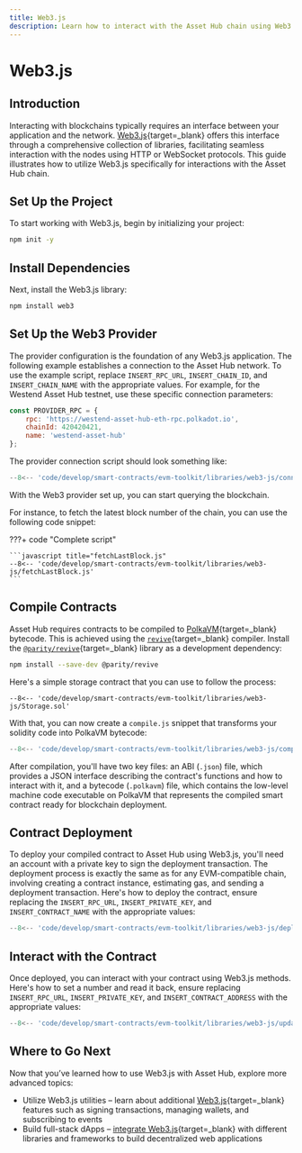 ```yaml
---
title: Web3.js
description: Learn how to interact with the Asset Hub chain using Web3.js, deploying Solidity contracts, and interacting with deployed smart contracts.
---
```


# Web3.js

## Introduction

Interacting with blockchains typically requires an interface between your application and the network. [Web3.js](https://web3js.readthedocs.io/){target=\_blank} offers this interface through a comprehensive collection of libraries, facilitating seamless interaction with the nodes using HTTP or WebSocket protocols. This guide illustrates how to utilize Web3.js specifically for interactions with the Asset Hub chain.

## Set Up the Project

To start working with Web3.js, begin by initializing your project:

```bash
npm init -y
```

## Install Dependencies

Next, install the Web3.js library:

```bash
npm install web3
```

## Set Up the Web3 Provider

The provider configuration is the foundation of any Web3.js application. The following example establishes a connection to the Asset Hub network. To use the example script, replace `INSERT_RPC_URL`, `INSERT_CHAIN_ID`, and `INSERT_CHAIN_NAME` with the appropriate values. For example, for the Westend Asset Hub testnet, use these specific connection parameters:

```js
const PROVIDER_RPC = {
    rpc: 'https://westend-asset-hub-eth-rpc.polkadot.io',
    chainId: 420420421,
    name: 'westend-asset-hub'
};
```

The provider connection script should look something like:

```javascript title="connectToProvider.js"
--8<-- 'code/develop/smart-contracts/evm-toolkit/libraries/web3-js/connectToProvider.js'
```
With the Web3 provider set up, you can start querying the blockchain.

For instance, to fetch the latest block number of the chain, you can use the following code snippet:

???+ code "Complete script"

    ```javascript title="fetchLastBlock.js"
    --8<-- 'code/develop/smart-contracts/evm-toolkit/libraries/web3-js/fetchLastBlock.js'
    ```

## Compile Contracts

Asset Hub requires contracts to be compiled to [PolkaVM](/polkadot-protocol/smart-contracts-basics/polkavm-design){target=\_blank} bytecode. This is achieved using the [`revive`](https://github.com/paritytech/revive){target=\_blank} compiler. Install the [`@parity/revive`](https://github.com/paritytech/js-revive){target=\_blank} library as a development dependency:

```bash
npm install --save-dev @parity/revive
```

Here's a simple storage contract that you can use to follow the process:

```solidity title="Storage.sol"
--8<-- 'code/develop/smart-contracts/evm-toolkit/libraries/web3-js/Storage.sol'
```

With that, you can now create a `compile.js` snippet that transforms your solidity code into PolkaVM bytecode:

```javascript title="compile.js"
--8<-- 'code/develop/smart-contracts/evm-toolkit/libraries/web3-js/compile.js'
```

After compilation, you'll have two key files: an ABI (`.json`) file, which provides a JSON interface describing the contract's functions and how to interact with it, and a bytecode (`.polkavm`) file, which contains the low-level machine code executable on PolkaVM that represents the compiled smart contract ready for blockchain deployment.

## Contract Deployment

To deploy your compiled contract to Asset Hub using Web3.js, you'll need an account with a private key to sign the deployment transaction. The deployment process is exactly the same as for any EVM-compatible chain, involving creating a contract instance, estimating gas, and sending a deployment transaction. Here's how to deploy the contract, ensure replacing the `INSERT_RPC_URL`, `INSERT_PRIVATE_KEY`, and `INSERT_CONTRACT_NAME` with the appropriate values:

```javascript title="deploy.js"
--8<-- 'code/develop/smart-contracts/evm-toolkit/libraries/web3-js/deploy.js'
```
## Interact with the Contract

Once deployed, you can interact with your contract using Web3.js methods. Here's how to set a number and read it back, ensure replacing `INSERT_RPC_URL`, `INSERT_PRIVATE_KEY`, and `INSERT_CONTRACT_ADDRESS` with the appropriate values:

```javascript title="updateStorage.js"
--8<-- 'code/develop/smart-contracts/evm-toolkit/libraries/web3-js/updateStorage.js'
```

## Where to Go Next

Now that you’ve learned how to use Web3.js with Asset Hub, explore more advanced topics:

- Utilize Web3.js utilities – learn about additional [Web3.js](https://docs.web3js.org/){target=\_blank} features such as signing transactions, managing wallets, and subscribing to events
- Build full-stack dApps – [integrate Web3.js](https://docs.web3js.org/guides/dapps/intermediate-dapp){target=\_blank} with different libraries and frameworks to build decentralized web applications